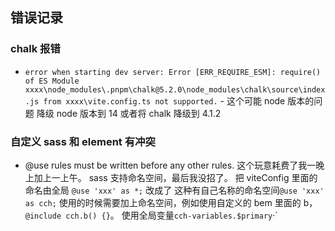 ## 错误记录

### chalk 报错

- `error when starting dev server:
Error [ERR_REQUIRE_ESM]: require() of ES Module xxxx\node_modules\.pnpm\chalk@5.2.0\node_modules\chalk\source\index.js from xxxx\vite.config.ts not supported.` - 这个可能 node 版本的问题 降级 node 版本到 14 或者将 chalk 降级到 4.1.2

### 自定义 sass 和 element 有冲突

- @use rules must be written before any other rules.
  这个玩意耗费了我一晚上加上一上午。
  sass 支持命名空间，最后我没招了。 把 viteConfig 里面的命名由全局 `@use 'xxx' as *;` 改成了 这种有自己名称的命名空间`@use 'xxx' as cch;`
  使用的时候需要加上命名空间，例如使用自定义的 bem 里面的 b，`@include cch.b() {}`。
  使用全局变量`cch-variables.$primary`·`
